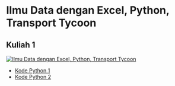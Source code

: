 # Ilmu Data dengan Excel, Python, Transport Tycoon

## Kuliah 1 

[![Ilmu Data dengan Excel, Python, Transport Tycoon](https://img.youtube.com/vi/iVfWY3qLDUE/0.jpg)](https://www.youtube.com/watch?v=iVfWY3qLDUE)

* [Kode Python 1](01_1.py)
* [Kode Python 2](01_2.py)
